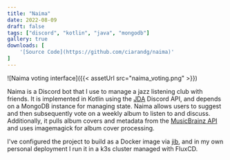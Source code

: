 ```yaml
---
title: "Naima"
date: 2022-08-09
draft: false
tags: ["discord", "kotlin", "java", "mongodb"]
gallery: true
downloads: [
    '[Source Code](https://github.com/ciarandg/naima)'
]
---
```


![Naima voting interface]({{< assetUrl src="naima_voting.png" >}})

Naima is a Discord bot that I use to manage a jazz listening club with
friends. It is implemented in Kotlin using the
[JDA](https://github.com/DV8FromTheWorld/JDA) Discord API, and depends
on a MongoDB instance for managing state. Naima allows users to suggest
and then subsequently vote on a weekly album to listen to and discuss.
Additionally, it pulls album covers and metadata from the [MusicBrainz
API](https://musicbrainz.org/doc/MusicBrainz_API) and uses imagemagick
for album cover processing.

I've configured the project to build as a Docker image via
[jib](https://github.com/GoogleContainerTools/jib), and in my own
personal deployment I run it in a k3s cluster managed with FluxCD.
